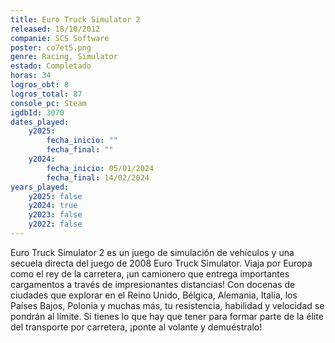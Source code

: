 ```yaml
---
title: Euro Truck Simulator 2
released: 18/10/2012
companie: SCS Software
poster: co7et5.png
genre: Racing, Simulator
estado: Completado
horas: 34
logros_obt: 8
logros_total: 87
console_pc: Steam
igdbId: 3070
dates_played:
    y2025:
        fecha_inicio: ""
        fecha_final: ""
    y2024:
        fecha_inicio: 05/01/2024
        fecha_final: 14/02/2024
years_played:
    y2025: false
    y2024: true
    y2023: false
    y2022: false
---
```


Euro Truck Simulator 2 es un juego de simulación de vehículos y una secuela directa del juego de 2008 Euro Truck Simulator. Viaja por Europa como el rey de la carretera, ¡un camionero que entrega importantes cargamentos a través de impresionantes distancias! Con docenas de ciudades que explorar en el Reino Unido, Bélgica, Alemania, Italia, los Países Bajos, Polonia y muchas más, tu resistencia, habilidad y velocidad se pondrán al límite. Si tienes lo que hay que tener para formar parte de la élite del transporte por carretera, ¡ponte al volante y demuéstralo!